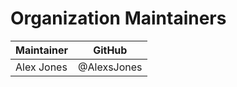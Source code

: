 # Organization Maintainers

| Maintainer     | GitHub      |
|----------------|-------------|
| Alex Jones     | @AlexsJones |




